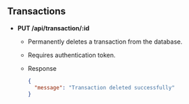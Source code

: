 ## Transactions

- **PUT /api/transaction/:id**

  - Permanently deletes a transaction from the database.
  - Requires authentication token.
  - Response

    ```json
    {
      "message": "Transaction deleted successfully"
    }
    ```
